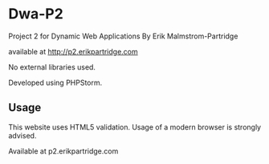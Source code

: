 Dwa-P2
======

Project 2 for Dynamic Web Applications 
By Erik Malmstrom-Partridge

available at http://p2.erikpartridge.com

No external libraries used.

Developed using PHPStorm.

## Usage

This website uses HTML5 validation. Usage of a modern browser is strongly advised.

Available at p2.erikpartridge.com
